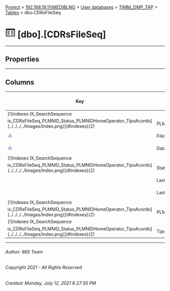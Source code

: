 #### 

[Project](../../../../index.md) > [192.168.19.11\\MEDIBLNG](../../../index.md) > [User databases](../../index.md) > [TIMM_DMP_TAP](../index.md) > [Tables](Tables.md) > dbo.CDRsFileSeq

# ![Tables](../../../../Images/Table32.png) [dbo].[CDRsFileSeq]

---

## <a name="#properties"></a>Properties



---

## <a name="#columns"></a>Columns

| Key | Name | Data Type | Max Length (Bytes) | Nullability | Default |
|---|---|---|---|---|---|
| [![Indexes IX_SearchSequence
ix_CDRsFileSeq_PLMNID_Status_PLMNIDHomeOperator_TipoAcordo](../../../../Images/Index.png)](#indexes)(2) | PLMNID | varchar(7) | 7 | NOT NULL |  |
| [![Indexes ix_CDRsFileSeq_PLMNID_Status_PLMNIDHomeOperator_TipoAcordo](../../../../Images/Index.png)](#indexes) | FileSeq | int | 4 | NOT NULL |  |
| [![Indexes IX_SearchSequence](../../../../Images/Index.png)](#indexes) | Data | datetime | 8 | NULL allowed |  |
| [![Indexes IX_SearchSequence
ix_CDRsFileSeq_PLMNID_Status_PLMNIDHomeOperator_TipoAcordo](../../../../Images/Index.png)](#indexes)(2) | Status | tinyint | 1 | NULL allowed | ((0)) |
|  | LastUpdate | datetime | 8 | NULL allowed |  |
|  | LastUserID | int | 4 | NULL allowed |  |
| [![Indexes IX_SearchSequence
ix_CDRsFileSeq_PLMNID_Status_PLMNIDHomeOperator_TipoAcordo](../../../../Images/Index.png)](#indexes)(2) | PLMNIDHomeOperator | varchar(7) | 7 | NULL allowed |  |
| [![Indexes IX_SearchSequence
ix_CDRsFileSeq_PLMNID_Status_PLMNIDHomeOperator_TipoAcordo](../../../../Images/Index.png)](#indexes)(2) | TipoAcordo | varchar(1) | 1 | NULL allowed |  |


---

###### Author:  MIS Team

###### Copyright 2021 - All Rights Reserved

###### Created: Monday, July 12, 2021 6:27:35 PM

